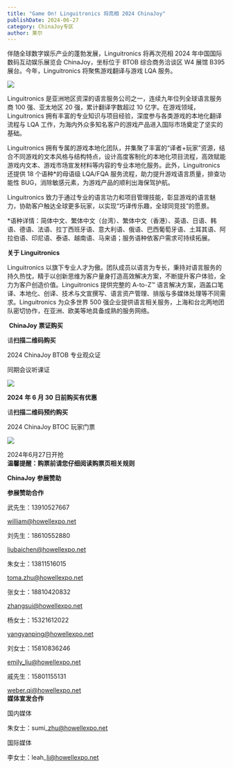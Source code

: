 ```yaml
---
title: "Game On! Linguitronics 将亮相 2024 ChinaJoy"
publishDate: 2024-06-27
category: ChinaJoy专区
author: 莱尔
---
```


伴随全球数字娱乐产业的蓬勃发展，Linguitronics 将再次亮相 2024 年中国国际数码互动娱乐展览会 ChinaJoy，坐标位于 BTOB 综合商务洽谈区 W4 展馆 B395 展台。今年，Linguitronics 将聚焦游戏翻译与游戏 LQA 服务。

![](https://ec-net-1251389766.cos.ap-shanghai.myqcloud.com/wp-content/uploads/2024/06/20240627210452840.jpg)

Linguitronics 是亚洲地区资深的语言服务公司之一，连续九年位列全球语言服务商 100 强、亚太地区 20 强，累计翻译字数超过 10 亿字。在游戏领域，Linguitronics 拥有丰富的专业知识与项目经验，深度参与各类游戏的本地化翻译流程与 LQA 工作，为海内外众多知名客户的游戏产品进入国际市场奠定了坚实的基础。

Linguitronics 拥有专属的游戏本地化团队，并集聚了丰富的“译者+玩家”资源，结合不同游戏的文本风格与结构特点，设计高度客制化的本地化项目流程，高效赋能游戏内文本、游戏市场宣发材料等内容的专业本地化服务。此外，Linguitronics 还提供 18 个语种\*的母语级 LQA/FQA 服务流程，助力提升游戏语言质量，排查功能性 BUG，消除敏感元素，为游戏产品的顺利出海保驾护航。

Linguitronics 致力于通过专业的语言功力和项目管理技能，彰显游戏的语言魅力，协助客户触达全球更多玩家，以实现“巧译传乐趣，全球同竞技”的愿景。

\*语种详情：简体中文、繁体中文（台湾）、繁体中文（香港）、英语、日语、韩语、德语、法语、拉丁西班牙语、意大利语、俄语、巴西葡萄牙语、土耳其语、阿拉伯语、印尼语、泰语、越南语、马来语；服务语种依客户需求可持续拓展。

**关于 Linguitronics**

Linguitronics 以旗下专业人才为傲。团队成员以语言为专长，秉持对语言服务的持久热忱，精于以创新思维为客户量身打造高效解决方案，不断提升客户体验，全力为客户创造价值。Linguitronics 提供完整的 A-to-Z™ 语言解决方案，涵盖口笔译、本地化、创译、技术与文宣撰写、语言资产管理、排版与多媒体处理等不同需求。Linguitronics 为众多世界 500 强企业提供语言相关服务，上海和台北两地团队密切协作，在亚洲、欧美等地具备成熟的服务网络。

 **ChinaJoy** **票证购买**

  
请**扫描二维码购买**

2024 ChinaJoy BTOB 专业观众证

同期会议听课证

![](https://ec-net-1251389766.cos.ap-shanghai.myqcloud.com/wp-content/uploads/2024/06/20240627210458410.jpg)

**2024** **年 6 月 30 日前购买有优惠**

请**扫描二维码预约购买**

2024 ChinaJoy BTOC 玩家门票

![](https://ec-net-1251389766.cos.ap-shanghai.myqcloud.com/wp-content/uploads/2024/06/20240627210500150-1024x1024.png)

2024年6月27日开抢  
**温馨提醒：购票前请您仔细阅读购票页相关规则**

**ChinaJoy** **参展赞助**

**参展赞助合作**

武先生：13910527667

[william@howellexpo.net](mailto:william@howellexpo.net)

刘先生：18610552880

[liubaichen@howellexpo.net](mailto:liubaichen@howellexpo.net)

朱女士：13811516015

[toma.zhu@howellexpo.net](mailto:toma.zhu@howellexpo.net)

张女士：18810420832

[zhangsui@howellexpo.net](mailto:zhangsui@howellexpo.net)

杨女士：15321612022

[yangyanping@howellexpo.net](mailto:yangyanping@howellexpo.net)

刘女士：15810836246

[emily\_liu@howellexpo.net](mailto:emily_liu@howellexpo.net)

戚先生：15801155131

weber.qi@howellexpo.net  
**媒体宣发合作**

国内媒体

朱女士：sumi\_zhu@howellexpo.net

国际媒体

李女士：leah\_li@howellexpo.net
